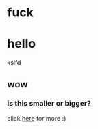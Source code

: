 # fuck

# hello 
kslfd
## wow 
### is this smaller or bigger?
click [here](https://jelly-f.github.io/recopper/web2/fart.md) for more :)